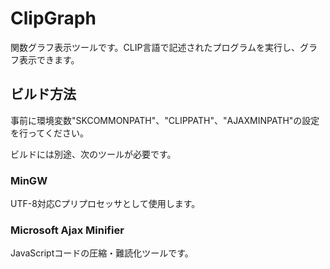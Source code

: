 # ClipGraph

関数グラフ表示ツールです。CLIP言語で記述されたプログラムを実行し、グラフ表示できます。

## ビルド方法

事前に環境変数"SKCOMMONPATH"、"CLIPPATH"、"AJAXMINPATH"の設定を行ってください。

ビルドには別途、次のツールが必要です。

### MinGW

UTF-8対応Cプリプロセッサとして使用します。

### Microsoft Ajax Minifier

JavaScriptコードの圧縮・難読化ツールです。

